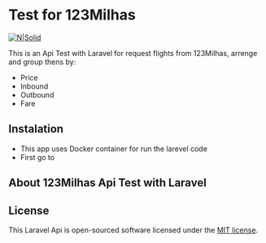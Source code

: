 
# Test for 123Milhas

[![N|Solid](https://123milhas.com/img/logo123.svg)](https://123milhas.com/)



This is an Api Test with Laravel for request flights from 123Milhas, arrenge and group thens by:
   - Price
   - Inbound
   - Outbound
   - Fare
  
## Instalation

 - This app uses Docker container for run the larevel code
 - First go to 


## About 123Milhas Api Test with Laravel


## License

This Laravel Api  is open-sourced software licensed under the [MIT license](https://opensource.org/licenses/MIT).
